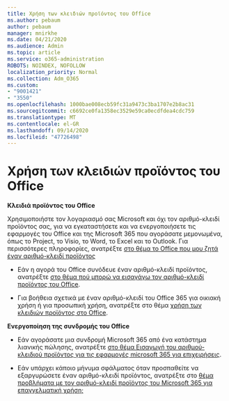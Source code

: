 ```yaml
---
title: Χρήση των κλειδιών προϊόντος του Office
ms.author: pebaum
author: pebaum
manager: mnirkhe
ms.date: 04/21/2020
ms.audience: Admin
ms.topic: article
ms.service: o365-administration
ROBOTS: NOINDEX, NOFOLLOW
localization_priority: Normal
ms.collection: Adm_O365
ms.custom:
- "9001421"
- "3550"
ms.openlocfilehash: 1000bae008ecb59fc31a9473c3ba1707e2b8ac31
ms.sourcegitcommit: c6692ce0fa1358ec3529e59ca0ecdfdea4cdc759
ms.translationtype: MT
ms.contentlocale: el-GR
ms.lasthandoff: 09/14/2020
ms.locfileid: "47726498"
---
```

# <a name="using-office-product-keys"></a>Χρήση των κλειδιών προϊόντος του Office

**Κλειδιά προϊόντος του Office**

Χρησιμοποιήστε τον λογαριασμό σας Microsoft και όχι τον αριθμό-κλειδί προϊόντος σας, για να εγκαταστήσετε και να ενεργοποιήσετε τις εφαρμογές του Office και της Microsoft 365 που αγοράσατε μεμονωμένα, όπως το Project, το Visio, το Word, το Excel και το Outlook. Για περισσότερες πληροφορίες, ανατρέξτε [στο θέμα το Office που μου ζητά έναν αριθμό-κλειδί προϊόντος](https://support.office.com/article/12a5763a-d45c-4685-8c95-a44500213759?ui=en-US&rs=en-US&ad=US#bkmk_promptforpkey)

- Εάν η αγορά του Office συνόδευε έναν αριθμό-κλειδί προϊόντος, ανατρέξτε [στο θέμα πού μπορώ να εισαγάγω τον αριθμό-κλειδί προϊόντος του Office](https://support.office.com/article/Where-to-enter-your-Office-product-key-0a82e5ae-739e-4b92-a6f4-2ec780c185db).

- Για βοήθεια σχετικά με έναν αριθμό-κλειδί του Office 365 για οικιακή χρήση ή για προσωπική χρήση, ανατρέξτε στο θέμα [χρήση των κλειδιών προϊόντος στο Office](https://support.office.com/article/using-product-keys-with-office-12a5763a-d45c-4685-8c95-a44500213759).

**Ενεργοποίηση της συνδρομής του Office** 

- Εάν αγοράσατε μια συνδρομή Microsoft 365 από ένα κατάστημα λιανικής πώλησης, ανατρέξτε [στο θέμα Εισαγωγή του αριθμού-κλειδιού προϊόντος για τις εφαρμογές microsoft 365 για επιχειρήσεις](https://docs.microsoft.com/microsoft-365/commerce/enter-your-product-key).

- Εάν υπάρχει κάποιο μήνυμα σφάλματος όταν προσπαθείτε να εξαργυρώσετε έναν αριθμό-κλειδί προϊόντος, ανατρέξτε στο [θέμα προβλήματα με τον αριθμό-κλειδί προϊόντος του Microsoft 365 για επαγγελματική χρήση;](https://docs.microsoft.com/microsoft-365/commerce/product-key-errors-and-solutions)
